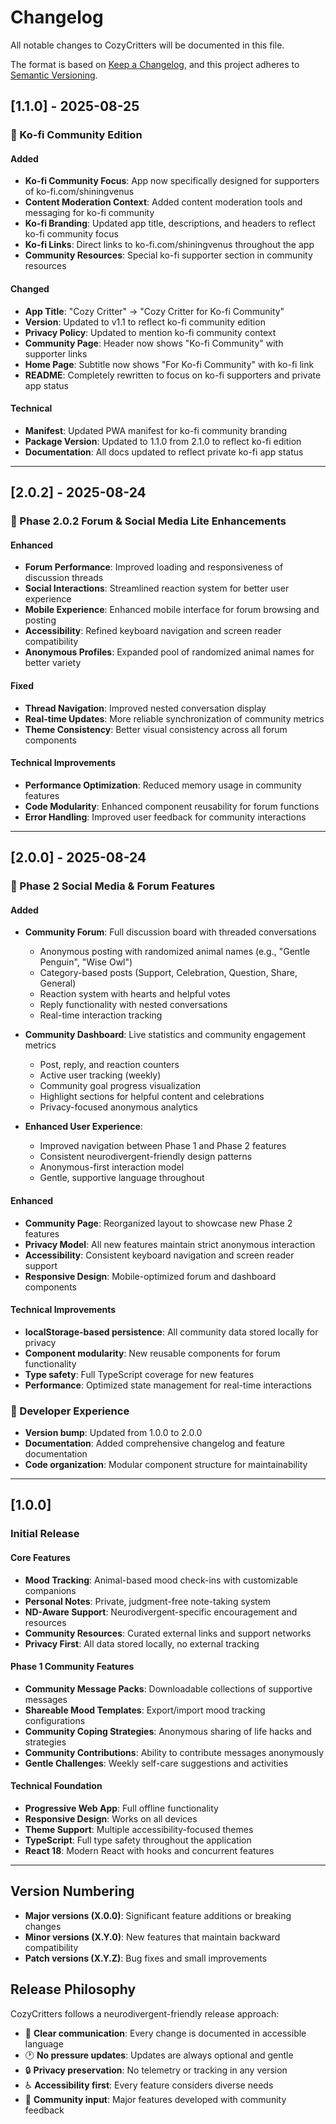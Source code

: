 # Changelog

All notable changes to CozyCritters will be documented in this file.

The format is based on [Keep a Changelog](https://keepachangelog.com/en/1.0.0/),
and this project adheres to [Semantic Versioning](https://semver.org/spec/v2.0.0.html).

## [1.1.0] - 2025-08-25

### 🌟 Ko-fi Community Edition

#### Added
- **Ko-fi Community Focus**: App now specifically designed for supporters of ko-fi.com/shiningvenus
- **Content Moderation Context**: Added content moderation tools and messaging for ko-fi community
- **Ko-fi Branding**: Updated app title, descriptions, and headers to reflect ko-fi community focus
- **Ko-fi Links**: Direct links to ko-fi.com/shiningvenus throughout the app
- **Community Resources**: Special ko-fi supporter section in community resources

#### Changed
- **App Title**: "Cozy Critter" → "Cozy Critter for Ko-fi Community" 
- **Version**: Updated to v1.1 to reflect ko-fi community edition
- **Privacy Policy**: Updated to mention ko-fi community context
- **Community Page**: Header now shows "Ko-fi Community" with supporter links
- **Home Page**: Subtitle now shows "For Ko-fi Community" with ko-fi link
- **README**: Completely rewritten to focus on ko-fi supporters and private app status

#### Technical
- **Manifest**: Updated PWA manifest for ko-fi community branding
- **Package Version**: Updated to 1.1.0 from 2.1.0 to reflect ko-fi edition
- **Documentation**: All docs updated to reflect private ko-fi app status

---

## [2.0.2] - 2025-08-24

### 🌟 Phase 2.0.2 Forum & Social Media Lite Enhancements

#### Enhanced
- **Forum Performance**: Improved loading and responsiveness of discussion threads
- **Social Interactions**: Streamlined reaction system for better user experience
- **Mobile Experience**: Enhanced mobile interface for forum browsing and posting
- **Accessibility**: Refined keyboard navigation and screen reader compatibility
- **Anonymous Profiles**: Expanded pool of randomized animal names for better variety

#### Fixed
- **Thread Navigation**: Improved nested conversation display
- **Real-time Updates**: More reliable synchronization of community metrics
- **Theme Consistency**: Better visual consistency across all forum components

#### Technical Improvements
- **Performance Optimization**: Reduced memory usage in community features
- **Code Modularity**: Enhanced component reusability for forum functions
- **Error Handling**: Improved user feedback for community interactions

---

## [2.0.0] - 2025-08-24

### 🌟 Phase 2 Social Media & Forum Features

#### Added
- **Community Forum**: Full discussion board with threaded conversations
  - Anonymous posting with randomized animal names (e.g., "Gentle Penguin", "Wise Owl")
  - Category-based posts (Support, Celebration, Question, Share, General)
  - Reaction system with hearts and helpful votes
  - Reply functionality with nested conversations
  - Real-time interaction tracking
  
- **Community Dashboard**: Live statistics and community engagement metrics
  - Post, reply, and reaction counters
  - Active user tracking (weekly)
  - Community goal progress visualization
  - Highlight sections for helpful content and celebrations
  - Privacy-focused anonymous analytics

- **Enhanced User Experience**:
  - Improved navigation between Phase 1 and Phase 2 features
  - Consistent neurodivergent-friendly design patterns
  - Anonymous-first interaction model
  - Gentle, supportive language throughout

#### Enhanced
- **Community Page**: Reorganized layout to showcase new Phase 2 features
- **Privacy Model**: All new features maintain strict anonymous interaction
- **Accessibility**: Consistent keyboard navigation and screen reader support
- **Responsive Design**: Mobile-optimized forum and dashboard components

#### Technical Improvements
- **localStorage-based persistence**: All community data stored locally for privacy
- **Component modularity**: New reusable components for forum functionality
- **Type safety**: Full TypeScript coverage for new features
- **Performance**: Optimized state management for real-time interactions

### 🔧 Developer Experience
- **Version bump**: Updated from 1.0.0 to 2.0.0
- **Documentation**: Added comprehensive changelog and feature documentation
- **Code organization**: Modular component structure for maintainability

---

## [1.0.0]

### Initial Release

#### Core Features
- **Mood Tracking**: Animal-based mood check-ins with customizable companions
- **Personal Notes**: Private, judgment-free note-taking system
- **ND-Aware Support**: Neurodivergent-specific encouragement and resources
- **Community Resources**: Curated external links and support networks
- **Privacy First**: All data stored locally, no external tracking

#### Phase 1 Community Features
- **Community Message Packs**: Downloadable collections of supportive messages
- **Shareable Mood Templates**: Export/import mood tracking configurations
- **Community Coping Strategies**: Anonymous sharing of life hacks and strategies
- **Community Contributions**: Ability to contribute messages anonymously
- **Gentle Challenges**: Weekly self-care suggestions and activities

#### Technical Foundation
- **Progressive Web App**: Full offline functionality
- **Responsive Design**: Works on all devices
- **Theme Support**: Multiple accessibility-focused themes
- **TypeScript**: Full type safety throughout the application
- **React 18**: Modern React with hooks and concurrent features

---

## Version Numbering

- **Major versions (X.0.0)**: Significant feature additions or breaking changes
- **Minor versions (X.Y.0)**: New features that maintain backward compatibility  
- **Patch versions (X.Y.Z)**: Bug fixes and small improvements

## Release Philosophy

CozyCritters follows a neurodivergent-friendly release approach:
- 🧠 **Clear communication**: Every change is documented in accessible language
- 🕐 **No pressure updates**: Updates are always optional and gentle
- 🔒 **Privacy preservation**: No telemetry or tracking in any version
- ♿ **Accessibility first**: Every feature considers diverse needs
- 💝 **Community input**: Major features developed with community feedback
